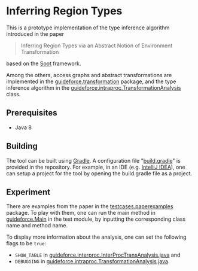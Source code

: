 # Inferring Region Types

This is a prototype implementation of the type inference algorithm introduced in the paper

> Inferring Region Types via an Abstract Notion of Environment Transformation

based on the [Soot](http://soot-oss.github.io/soot/) framework.

Among the others, access graphs and abstract transformations are implemented in the [guideforce.transformation](src/main/java/guideforce/transformation/) package, and the type inference algorithm in the [guideforce.intraproc.TransformationAnalysis](src/main/java/guideforce/intraproc/TransformationAnalysis.java) class.

## Prerequisites
- Java 8

## Building
The tool can be built using [Gradle](https://gradle.org/). A configuration file "[build.gradle](build.gradle)" is provided in the repository. For example, in an IDE (e.g. [IntelliJ IDEA](https://www.jetbrains.com/idea/)), one can setup a project for the tool by opening the build.gradle file as a project.

## Experiment
There are examples from the paper in the [testcases.paperexamples](src/test/java/testcases/paperexamples/) package. To play with them, one can run the main method in [guideforce.Main](src/test/java/guideforce/Main.java) in the test module, by inputting the corresponding class name and method name.

To display more information about the analysis, one can set the following flags to be `true`:
- `SHOW_TABLE` in [guideforce.interproc.InterProcTransAnalysis.java](src/main/java/guideforce/interproc/InterProcTransAnalysis.java) and
- `DEBUGGING` in [guideforce.intraproc.TransformationAnalysis.java](src/main/java/guideforce/intraproc/TransformationAnalysis.java).
